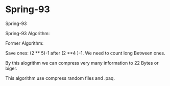 # Spring-93

Spring-93

Spring-93 Algorithm:

Former Algorithm:

Save ones: (2 ** 5)-1 after (2 **4 )-1. We need to count long Between ones.

By this alogrithm we can compress very many information to 22 Bytes or biger.

This algorithm use compress random files and .paq.


